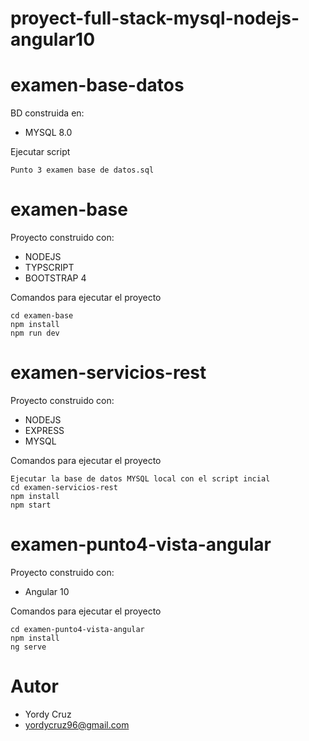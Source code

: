 # proyect-full-stack-mysql-nodejs-angular10
 
examen-base-datos
====================

BD construida en:
- MYSQL 8.0

Ejecutar script

```
Punto 3 examen base de datos.sql
```


examen-base
====================

Proyecto construido con:
- NODEJS
- TYPSCRIPT
- BOOTSTRAP 4


Comandos para ejecutar el proyecto

```
cd examen-base
npm install
npm run dev
```


examen-servicios-rest
=====================

Proyecto construido con:
- NODEJS
- EXPRESS
- MYSQL

Comandos para ejecutar el proyecto

```
Ejecutar la base de datos MYSQL local con el script incial
cd examen-servicios-rest
npm install
npm start
```

examen-punto4-vista-angular
=====================

Proyecto construido con:
- Angular 10

Comandos para ejecutar el proyecto

```
cd examen-punto4-vista-angular
npm install
ng serve
```


Autor
====================
- Yordy Cruz
- yordycruz96@gmail.com 
